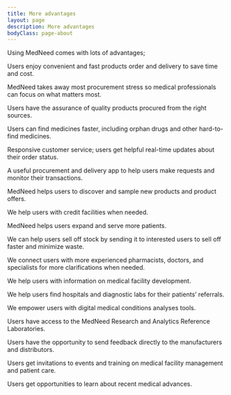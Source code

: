 ```yaml
---
title: More advantages
layout: page
description: More advantages
bodyClass: page-about
---
```



Using MedNeed comes with lots of advantages;

Users enjoy convenient and fast products order and delivery to save time and cost.

MedNeed takes away most procurement stress so medical professionals can focus on what matters most.

Users have the assurance of quality products procured from the right sources.

Users can find medicines faster, including orphan drugs and other hard-to-find medicines.

Responsive customer service; users get helpful real-time updates about their order status.

A useful procurement and delivery app to help users make requests and monitor their transactions.

MedNeed helps users to discover and sample new products and product offers.

We help users with credit facilities when needed.

MedNeed helps users expand and serve more patients.

We can help users sell off stock by sending it to interested users to sell off faster and minimize waste.

We connect users with more experienced pharmacists, doctors, and specialists for more clarifications when needed.

We help users with information on medical facility development.

We help users find hospitals and diagnostic labs for their patients’ referrals.

We empower users with digital medical conditions analyses tools.

Users have access to the MedNeed Research and Analytics Reference Laboratories.

Users have the opportunity to send feedback directly to the manufacturers and distributors.

Users get invitations to events and training on medical facility management and patient care.

Users get opportunities to learn about recent medical advances.
